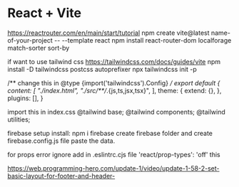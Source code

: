 # React + Vite
https://reactrouter.com/en/main/start/tutorial
npm create vite@latest name-of-your-project -- --template react
npm install react-router-dom localforage match-sorter sort-by

if want to use tailwind css
https://tailwindcss.com/docs/guides/vite
npm install -D tailwindcss postcss autoprefixer
npx tailwindcss init -p

/** change this in @type {import('tailwindcss').Config} */
export default {
  content: [
    "./index.html",
    "./src/**/*.{js,ts,jsx,tsx}",
  ],
  theme: {
    extend: {},
  },
  plugins: [],
}

import this in index.css
@tailwind base;
@tailwind components;
@tailwind utilities;


firebase setup
install: npm i firebase
create firebase folder and create firebase.config.js file paste the data.


for props error ignore add in .eslintrc.cjs file
'react/prop-types': 'off'
this





https://web.programming-hero.com/update-1/video/update-1-58-2-set-basic-layout-for-footer-and-header-